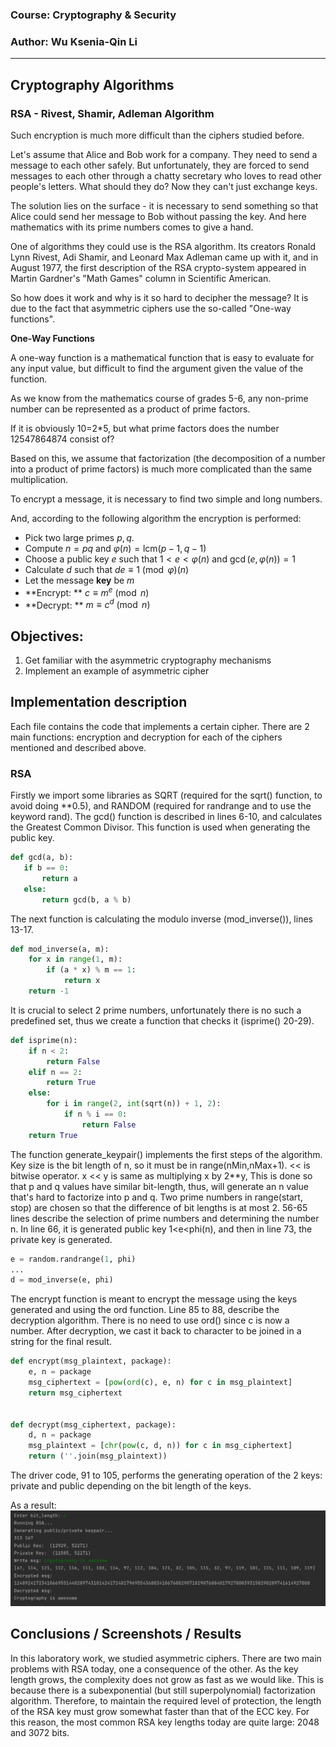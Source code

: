 
### Course: Cryptography & Security
### Author: Wu Ksenia-Qin Li 

----

## Cryptography Algorithms
 ### RSA -  Rivest, Shamir, Adleman Algorithm

Such encryption is much more difficult than the ciphers studied before.

Let's assume that Alice and Bob work for a company. They need to send a message to each other safely. But unfortunately,
they are forced to send messages to each other through a chatty secretary who loves to read other people's letters. What
should they do? Now they can't just exchange keys.

The solution lies on the surface - it is necessary to send something so that Alice could send her message to Bob without
passing the key. And here mathematics with its prime numbers comes to give a hand.

One of algorithms they could use is the RSA algorithm. Its creators Ronald Lynn Rivest, Adi Shamir, and Leonard Max 
Adleman came up with it, and in August 1977, the first description of the RSA crypto-system appeared in Martin 
Gardner's "Math Games" column in Scientific American. 

So how does it work and why is it so hard to decipher the message? It is due to the fact that asymmetric ciphers use 
the so-called "One-way functions".

**One-Way Functions**

A one-way function is a mathematical function that is easy to evaluate for any input value, but difficult to find the
argument given the value of the function.

As we know from the mathematics course of grades 5-6, any non-prime number can be represented as a product of prime 
factors.

If it is obviously 10=2*5, but what prime factors does the number 12547864874 consist of?

Based on this, we assume that factorization (the decomposition of a number into a product of prime factors) is much 
more complicated than the same multiplication.

To encrypt a message, it is necessary to find two simple and long numbers. 

And, according to the following algorithm the encryption is performed: 
* Pick two large primes $p,q$.
* Compute $n=pq$ and $\varphi(n)=\mathrm{lcm}(p-1,q-1)$
* Choose a public key $e$ such that $1< e< \varphi(n)$ and $\gcd(e,\varphi(n))=1$
* Calculate $d$ such that $de\equiv 1 \pmod\varphi(n)$
* Let the message **key** be $m$
* **Encrypt: ** $c\equiv m^e\pmod n$
* **Decrypt: ** $m\equiv c^d\pmod n$

## Objectives:

1. Get familiar with the asymmetric cryptography mechanisms
2. Implement an example of asymmetric cipher 


## Implementation description
 
Each file contains the code that implements a certain cipher. There are 2 main functions: encryption and decryption for 
each of the ciphers mentioned and described above.

### RSA 
 Firstly we import some libraries as SQRT (required for the sqrt() function, to avoid doing **0.5), and RANDOM (required
 for randrange and to use the keyword rand). The gcd() function is described in lines 6-10, and calculates the Greatest 
 Common Divisor. This function is used when generating the public key. 
 ```python 
 def gcd(a, b):
    if b == 0:
        return a
    else:
        return gcd(b, a % b)

 ```
 The next function is calculating the modulo inverse (mod_inverse()), lines 13-17. 
```python 
def mod_inverse(a, m):
    for x in range(1, m):
        if (a * x) % m == 1:
            return x
    return -1

```

 It is crucial to select 2 prime numbers, unfortunately there is no such a 
 predefined set, thus we create a function that checks it (isprime() 20-29).

```python
def isprime(n):
    if n < 2:
        return False
    elif n == 2:
        return True
    else:
        for i in range(2, int(sqrt(n)) + 1, 2):
            if n % i == 0:
                return False
    return True
```
 
 The function generate_keypair() implements the first steps of the algorithm. Key size is the bit length of n, so it 
 must be in range(nMin,nMax+1). << is bitwise operator. x << y is same as multiplying x by 2**y, This is done so that
 p and q values have similar bit-length, thus, will generate an n value that's hard to factorize into p and q. Two 
 prime numbers in range(start, stop) are chosen so that the difference of bit lengths is at most 2. 56-65 lines 
 describe the selection of prime numbers and determining the number n. In line 66, it is generated public 
 key 1<e<phi(n), and then in line 73, the private key is generated. 
 ```python
e = random.randrange(1, phi)
...
d = mod_inverse(e, phi)
```

 The encrypt function is meant to encrypt the message using the keys generated and using the ord function. Line 85 to
 88, describe the decryption algorithm. There is no need to use ord() since c is now a number. After decryption, we 
 cast it back to character to be joined in a string for the final result.
```python
def encrypt(msg_plaintext, package):
    e, n = package
    msg_ciphertext = [pow(ord(c), e, n) for c in msg_plaintext]
    return msg_ciphertext


def decrypt(msg_ciphertext, package):
    d, n = package
    msg_plaintext = [chr(pow(c, d, n)) for c in msg_ciphertext]
    return (''.join(msg_plaintext))
```

 The driver code, 91 to 105, performs the generating operation of the 2 keys: private and public depending on the bit length of the keys. 

 
 As a result:
 ![](https://github.com/pecenikaKsyu/Cryptography_LiquorLedger/blob/8057f157a90a81798f67422524d4a541d0c3d5cb/lab3/results.png)

## Conclusions / Screenshots / Results
In this laboratory work, we studied asymmetric ciphers. There are two main problems with RSA today, one a consequence 
of the other. As the key length grows, the complexity does not grow as fast as we would like. This is because there is
a subexponential (but still superpolynomial) factorization algorithm. Therefore, to maintain the required level of 
protection, the length of the RSA key must grow somewhat faster than that of the ECC key. For this reason, the most 
common RSA key lengths today are quite large: 2048 and 3072 bits.